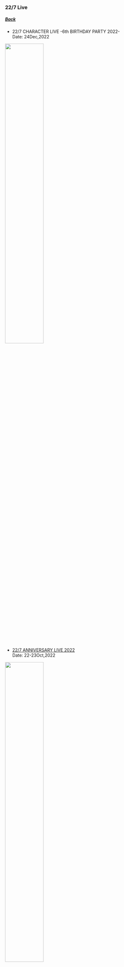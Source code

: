 ﻿### 22/7 Live
##### [Back](../../../readme.md)

- 22/7 CHARACTER LIVE -6th BIRTHDAY PARTY 2022-<br>
Date: 24Dec,2022<br>
<img src="../../../Img/227Live/img_6th_BDLive_2022.png" width="50%">

- [22/7 ANNIVERSARY LIVE 2022](Ann_Live_2022.md)<br>
Date: 22-23Oct,2022<br>
<img src="../../../Img/227Live/img_Ann_Live_2022.png" width="50%">

- [ナナニジ 夏祭り 2022](SummerFest_2022.md)<br>
Date: 11Aug,2022<br>
<img src="../../../Img/227Live/img_SummerFest_2022.png" width="50%">

- [TOKYO IDOL FESTIVAL 2022 supported by にしたんクリニック](TIF2022.md)<br>
Date: 5Aug,2022<br>
<img src="../../../Img/227Live/img_TIF2022.jpg" width="50%">

- [22/7 LIVE TOUR 2022「14」追加公演](Live_Tour_2022_14_Additional.md)<br>
Date: 20Apr,2022<br>
<img src="../../../Img/227Live/img_Live_Tour_2022_14.png" width="50%">

- [22/7 LIVE TOUR 2022「14」](Live_Tour_2022_14.md)<br>
Date: 27Mar,2022<br>
<img src="../../../Img/227Live/img_Live_Tour_2022_14.png" width="50%">

- [22/7 5TH BIRTHDAY LIVE 2021 ～ Colors of Flowers ～](5th_BDLive_2021.md)<br>
Date: 26Dec,2021<br>
<img src="../../../Img/227Live/img_5th_BDLive_2021.png" width="50%">

- [22/7 ANNIVERSARY LIVE 2021](Ann_Live_2021.md)<br>
Date: 14Nov,2021<br>
<img src="../../../Img/227Live/img_live_AnniversaryLive2021.png" width="50%">

- [TOKYO IDOL FESTIVAL 2021](TIF2021.md)<br>
Date: 2Oct,2021<br>
<img src="../../../Img/227Live/img_TIF2021.png" width="50%">

- [22/7 ANNIVERSARY ONLINE 2021](Ann_Online_2021.md)<br>
Date: 20Sep,2021<br>
<img src="../../../Img/227Live/img_live_AnniversaryOnline2021.jpg" width="50%">

- [JAM EXPO 2020-2021](JAM_Expo_2021.md)<br>
Date: 28Aug,2021<br>
<img src="../../../Img/227Live/img_JAM_Expo_2021.png" width="50%">

- [1st アルバム『11という名の永遠の素数』リリースTour 2021](1stAL_ReleaseLive.md)<br>
Date: 22Jul,2021<br>
<img src="../../../Img/227Live/img_1stAL_ReleaseLive.png" width="50%">

- [「僕が持ってるものなら」発売記念LIVE](7thSingle_ReleaseLive.md)<br>
Date: 28Feb,2021<br>
<img src="../../../Img/227Live/img_7thSingle_ReleaseLive.png" width="50%">

- [TVアニメ「22/7」スペシャルイベント Mission Paradise](TVAnime_MissionParadise.md)<br>
Date: 11Jan,2021<br>
<img src="../../../Img/227Live/img_TVAnime_MissionParadise.png" width="50%">

- [Sony Music AnimeSongs ONLINE 日本武道館](SonyMusic_Budokan.md)<br>
Date: 3Jan,2021<br>
<img src="../../../Img/227Live/img_SonyMusic_Budokan.jpg" width="50%">

- [22/7 『11』](11_Live.md)<br>
Date: 13Nov,2020<br>
<img src="../../../Img/227Live/img_live_11.jpg" width="50%">

- [『TOKYO IDOL FESTIVAL オンライン 2020』](TIF2020Online.md)<br>
Date: 2Oct,2020<br>
<img src="../../../Img/227Live/img_TIF2020Online.png" width="50%">

- [22/7 Anniversary Live 2020](Ann_Live_2020.md)<br>
Date: 20Sep,2020<br>
<img src="../../../Img/227Live/img_live_2020anniversary.jpg" width="50%">

- [JAM ONLINE FESTIVAL 2020](JAM_Online_2020.md)<br>
Date: 29Aug,2020<br>
<img src="../../../Img/227Live/JAM_Online_Fest_2020.png" width="50%">
